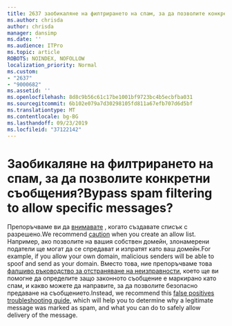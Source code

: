 ```yaml
---
title: 2637 заобикаляне на филтрирането на спам, за да позволите конкретни съобщения?
ms.author: chrisda
author: chrisda
manager: dansimp
ms.date: ''
ms.audience: ITPro
ms.topic: article
ROBOTS: NOINDEX, NOFOLLOW
localization_priority: Normal
ms.custom:
- "2637"
- "9000682"
ms.assetid: ''
ms.openlocfilehash: 8d8c9b56c61c17be1001bf9723bc4b5ecbfba031
ms.sourcegitcommit: 6b102e079a7d30298105fd811a67efb707d6d5bf
ms.translationtype: MT
ms.contentlocale: bg-BG
ms.lasthandoff: 09/23/2019
ms.locfileid: "37122142"
---
```

# <a name="bypass-spam-filtering-to-allow-specific-messages"></a><span data-ttu-id="fafda-102">Заобикаляне на филтрирането на спам, за да позволите конкретни съобщения?</span><span class="sxs-lookup"><span data-stu-id="fafda-102">Bypass spam filtering to allow specific messages?</span></span>

<span data-ttu-id="fafda-103">Препоръчваме ви да [внимавате](https://docs.microsoft.com/exchange/troubleshoot/antispam/cautions-against-bypassing-spam-filters) , когато създавате списък с разрешено.</span><span class="sxs-lookup"><span data-stu-id="fafda-103">We recommend [caution](https://docs.microsoft.com/exchange/troubleshoot/antispam/cautions-against-bypassing-spam-filters) when you create an allow list.</span></span> <span data-ttu-id="fafda-104">Например, ако позволите на вашия собствен домейн, злонамерени податели ще могат да се спредават и изпратят като ваш домейн.</span><span class="sxs-lookup"><span data-stu-id="fafda-104">For example, if you allow your own domain, malicious senders will be able to spoof and send as your domain.</span></span>  <span data-ttu-id="fafda-105">Вместо това, ние препоръчваме това [фалшиво ръководство за отстраняване на неизправности](https://docs.microsoft.com/office365/securitycompliance/prevent-email-from-being-marked-as-spam), което ще ви помогне да определите защо законното съобщение е маркирано като спам, и какво можете да направите, за да позволите безопасно предаване на съобщението.</span><span class="sxs-lookup"><span data-stu-id="fafda-105">Instead, we recommend this [false positives troubleshooting guide](https://docs.microsoft.com/office365/securitycompliance/prevent-email-from-being-marked-as-spam), which will help you to determine why a legitimate message was marked as spam, and what you can do to safely allow delivery of the message.</span></span>
